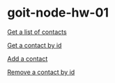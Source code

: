 # goit-node-hw-01

[Get a list of contacts](https://monosnap.com/file/RxbrjE3NxC6sYdw6y9aS3nxyPOqiEp)

[Get a contact by id](https://monosnap.com/file/E28OJHAqRw27lc1NV0iRcbmVBm0emJ)

[Add a contact](https://monosnap.com/file/GRUUr9dOa7YbUSIto3WmAZVo9QseJx)

[Remove a contact by id](https://monosnap.com/file/wiHQv2UJ3g6wkKSeRLHa2RtQ7SqKUQ)

